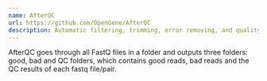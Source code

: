 ```yaml
---
name: AfterQC
url: https://github.com/OpenGene/AfterQC
description: Automatic filtering, trimming, error removing, and quality control for FastQ data
---
```


AfterQC goes through all FastQ files in a folder and outputs three folders: good, bad and QC folders,
which contains good reads, bad reads and the QC results of each fastq file/pair.
